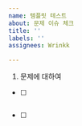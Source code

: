 ```yaml
---
name: 템플릿 테스트
about: 문제 이슈 체크
title: ''
labels: ''
assignees: Wrinkk

---
```


1. 문제에 대하여
- [ ] ~~~
- [ ] ~~~

